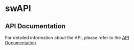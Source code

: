 # swAPI

## API Documentation

For detailed information about the API, please refer to the [API Documentation](https://web.postman.co/workspace/291207d5-1073-4eda-b783-3fd9231b4116/documentation/36297486-68f57c78-56b3-46f4-a0b5-22fc67caa416).
